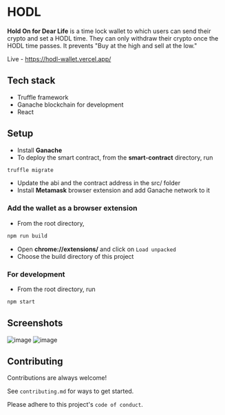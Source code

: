 # HODL
**Hold On for Dear Life** is a time lock wallet to which users can send their crypto and set a HODL time. They can only withdraw their crypto once the HODL time passes. It prevents "Buy at the high and sell at the low."

Live - https://hodl-wallet.vercel.app/
## Tech stack
- Truffle framework
- Ganache blockchain for development
- React
## Setup
- Install **Ganache**
- To deploy the smart contract, from the **smart-contract** directory, run
```bash
truffle migrate
```
- Update the abi and the contract address in the src/ folder
- Install **Metamask** browser extension and add Ganache network to it

### Add the wallet as a browser extension
- From the root directory,
```bash 
npm run build
```
- Open **chrome://extensions/** and click on `Load unpacked`
- Choose the build directory of this project
### For development
- From the root directory, run
```bash
npm start
```
## Screenshots
![image](https://user-images.githubusercontent.com/74037707/206703443-96fbe9e5-af87-4c4b-851b-f74b4747fa5c.png)
![image](https://user-images.githubusercontent.com/74037707/209092178-c921d87b-66fa-4363-b4a8-893c5b37db41.png)





## Contributing

Contributions are always welcome!

See `contributing.md` for ways to get started.

Please adhere to this project's `code of conduct`.
